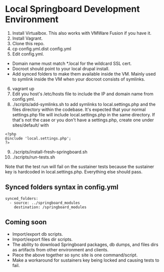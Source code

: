 # Local Springboard Development Environment

1. Install Virtualbox. This also works with VMWare Fusion if you have it.
2. Install Vagrant.
3. Clone this repo.
4. cp config.yml.dist config.yml
5. Edit config.yml.
  - Domain name must match *.local for the wildcard SSL cert.
  - Docroot should point to your local drupal install.
  - Add synced folders to make them available inside the VM. Mainly used to symlink inside the VM when your docroot consists of symlinks.
6. vagrant up
7. Edit you host's /etc/hosts file to include the IP and domain name from config.yml.
8. ./scripts/add-symlinks.sh to add symlinks to local.settings.php and the files directory within the codebase. It's expected that your normal settings.php file will include local.settings.php in the same directory. If that's not the case or you don't have a settings.php, create one under sites/default/ with


````
<?php
@include 'local.settings.php';
?>
````

9. ./scripts/install-fresh-springboard.sh
10. ./scripts/run-tests.sh

Note that the test run will fail on the sustainer tests because the sustainer key is hardcoded in local.settings.php. Everything else should pass.

## Synced folders syntax in config.yml

````
synced_folders:
  - source: ../springboard_modules
    destination: /springboard_modules
````

## Coming soon
 - Import/export db scripts.
 - Import/export files dir scripts.
 - The ability to download Springboard packages, db dumps, and files dirs as artifacts from other environment and clients.
 - Piece the above together so sync site is one command/script.
 - Make a workaround for sustainers key being locked and causing tests to fail.
